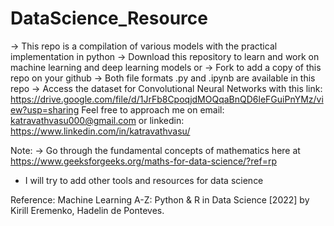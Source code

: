 # DataScience_Resource
-> This repo is a compilation of various models with the practical implementation in python
-> Download this repository to learn and work on machine learning and deep learning models or 
-> Fork to add a copy of this repo on your github
-> Both file formats .py and .ipynb are available in this repo 
-> Access the dataset for Convolutional Neural Networks with this link: https://drive.google.com/file/d/1JrFb8CpoqjdMOQqaBnQD6leFGuiPnYMz/view?usp=sharing
Feel free to approach me on email: katravathvasu000@gmail.com or linkedin: https://www.linkedin.com/in/katravathvasu/

Note:
-> Go through the fundamental concepts of mathematics here at https://www.geeksforgeeks.org/maths-for-data-science/?ref=rp

* I will try to add other tools and resources for data science

Reference: Machine Learning A-Z: Python & R in Data Science [2022] by Kirill Eremenko, Hadelin de Ponteves.
